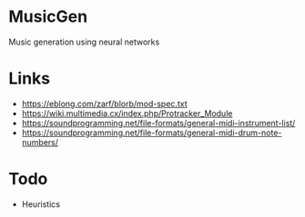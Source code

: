 # MusicGen

Music generation using neural networks

# Links

* https://eblong.com/zarf/blorb/mod-spec.txt
* https://wiki.multimedia.cx/index.php/Protracker_Module
* https://soundprogramming.net/file-formats/general-midi-instrument-list/
* https://soundprogramming.net/file-formats/general-midi-drum-note-numbers/

# Todo

* Heuristics
